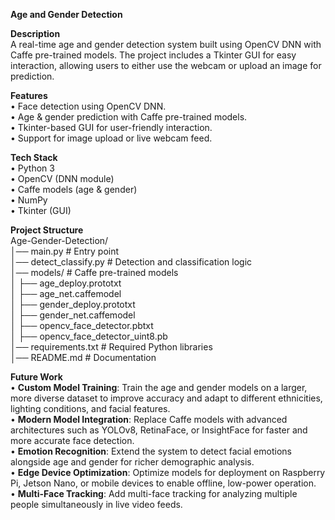 **Age and Gender Detection**

**Description** <br>
A real-time age and gender detection system built using OpenCV DNN with Caffe pre-trained models. The project includes a Tkinter GUI for easy interaction, allowing users to either use the webcam or upload an image for prediction.

**Features** <br>
•	Face detection using OpenCV DNN. <br>
•	Age & gender prediction with Caffe pre-trained models. <br>
•	Tkinter-based GUI for user-friendly interaction. <br>
•	Support for image upload or live webcam feed. 

**Tech Stack** <br>
•	Python 3 <br>
•	OpenCV (DNN module) <br>
•	Caffe models (age & gender) <br>
•	NumPy <br>
•	Tkinter (GUI)

**Project Structure** <br>
Age-Gender-Detection/ <br>
│── main.py                      # Entry point <br>
│── detect_classify.py           # Detection and classification logic <br>
│── models/                      # Caffe pre-trained models <br>
│   ├── age_deploy.prototxt <br>
│   ├── age_net.caffemodel <br>
│   ├── gender_deploy.prototxt <br>
│   ├── gender_net.caffemodel <br>
│   ├── opencv_face_detector.pbtxt <br>
│   ├── opencv_face_detector_uint8.pb <br>
│── requirements.txt             # Required Python libraries <br>
│── README.md                    # Documentation

**Future Work** <br>
•	**Custom Model Training**: Train the age and gender models on a larger, more diverse dataset to improve accuracy and adapt to different ethnicities, lighting conditions, and facial features. <br>
•	**Modern Model Integration**: Replace Caffe models with advanced architectures such as YOLOv8, RetinaFace, or InsightFace for faster and more accurate face detection. <br>
•	**Emotion Recognition**: Extend the system to detect facial emotions alongside age and gender for richer demographic analysis. <br>
•	**Edge Device Optimization**: Optimize models for deployment on Raspberry Pi, Jetson Nano, or mobile devices to enable offline, low-power operation. <br>
•	**Multi-Face Tracking**: Add multi-face tracking for analyzing multiple people simultaneously in live video feeds.
